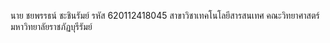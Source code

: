 นาย ชยพรรธน์ ชะชินรัมย์
รหัส 620112418045
สาขาวิชาเทคโนโลยีสารสนเทศ
คณะวิทยาศาสตร์
มหาวิทยาลัยราชภัฏบุรีรัมย์